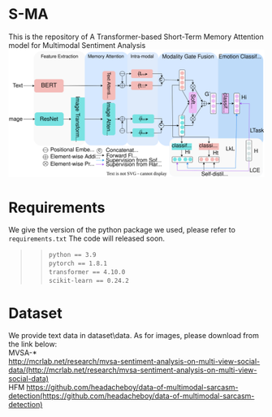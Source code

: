 # S-MA
This is the repository of A Transformer-based Short-Term Memory Attention model for Multimodal Sentiment Analysis
![image](https://github.com/Doyken/S-MA/blob/main/S-MA.svg)
# Requirements
We give the version of the python package we used, please refer to `requirements.txt`
The code will released soon.  
  >>`python == 3.9`  
  >>`pytorch == 1.8.1`  
  >>`transformer == 4.10.0`  
  >>`scikit-learn == 0.24.2`
# Dataset
We provide text data in dataset\data\. As for images, please download from the link below:  
MVSA-*  
http://mcrlab.net/research/mvsa-sentiment-analysis-on-multi-view-social-data/(http://mcrlab.net/research/mvsa-sentiment-analysis-on-multi-view-social-data)  
HFM https://github.com/headacheboy/data-of-multimodal-sarcasm-detection(https://github.com/headacheboy/data-of-multimodal-sarcasm-detection)
